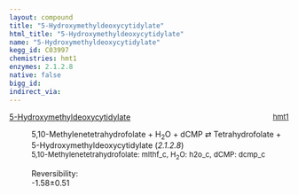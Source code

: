 ```yaml
---
layout: compound
title: "5-Hydroxymethyldeoxycytidylate"
html_title: "5-Hydroxymethyldeoxycytidylate"
name: "5-Hydroxymethyldeoxycytidylate"
kegg_id: C03997
chemistries: hmt1
enzymes: 2.1.2.8
native: false
bigg_id: 
indirect_via: 
---
```

<dl><dt class='rs-product'><a href='/compounds/C03997' class='link-dark' data-bs-toggle='tooltip' data-bs-html='true' data-bs-title='KEGG: C03997'>5-Hydroxymethyldeoxycytidylate</a><span style='float: right; max-width: 40%'><a href='/chemistries/hmt1' class='link-dark opacity-50' style='font-size: small; word-wrap: anywhere;'>hmt1</a></span></dt><dd><p>5,10-Methylenetetrahydrofolate + H<sub>2</sub>O + dCMP &#8644; Tetrahydrofolate + 5-Hydroxymethyldeoxycytidylate (<i>2.1.2.8</i>)<br /><span style='font-size: small;'><span data-bs-toggle='tooltip' data-bs-html='true' data-bs-title='KEGG: C00143'>5,10-Methylenetetrahydrofolate</span>: mlthf_c, <span data-bs-toggle='tooltip' data-bs-html='true' data-bs-title='KEGG: C00001'>H<sub>2</sub>O</span>: h2o_c, <span data-bs-toggle='tooltip' data-bs-html='true' data-bs-title='KEGG: C00239'>dCMP</span>: dcmp_c</span><br /><div class="reversibility_info">Reversibility: <div class="progress" style="flex-direction: row-reverse;"><div class="progress-bar bg-success" role="progressbar" style="width: 15.77%" aria-valuenow="-1.5770647422378117" aria-valuemin="0" aria-valuemax="10"></div><div class="progress-bar bg-warning" role="progressbar" style="width: 5.07%" aria-valuenow="-1.5770647422378117" aria-valuemin="0" aria-valuemax="10"></div></div><span>-1.58&plusmn;0.51</span><div class="progress"><div class="progress-bar bg-danger" role="progressbar" style="width: 0%" aria-valuenow="-1.5770647422378117" aria-valuemin="0" aria-valuemax="10"></div></div></div></p><dl></dl></dd></dl>